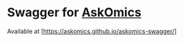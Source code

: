 # Swagger for [AskOmics](https://github.com/askomics/flaskomics)

Available at [https://askomics.github.io/askomics-swagger/]
